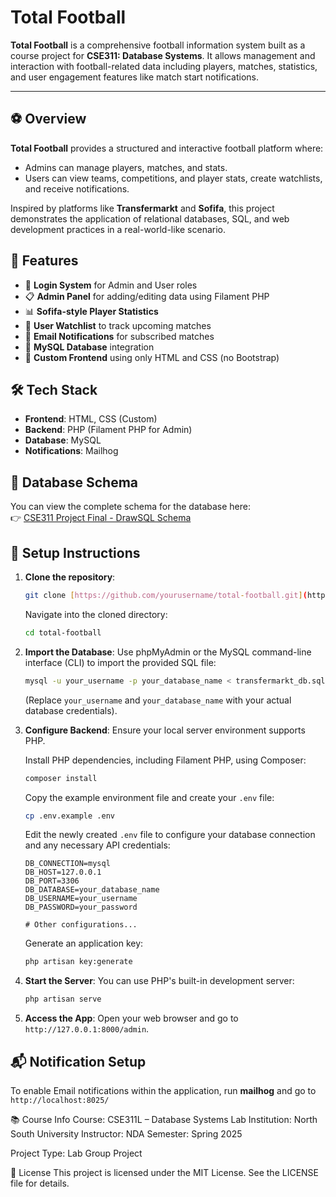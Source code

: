 # Total Football

**Total Football** is a comprehensive football information system built as a course project for **CSE311: Database Systems**. It allows management and interaction with football-related data including players, matches, statistics, and user engagement features like match start notifications.

---

## ⚽ Overview

**Total Football** provides a structured and interactive football platform where:
- Admins can manage players, matches, and stats.
- Users can view teams, competitions, and player stats, create watchlists, and receive notifications.

Inspired by platforms like **Transfermarkt** and **Sofifa**, this project demonstrates the application of relational databases, SQL, and web development practices in a real-world-like scenario.

## 🚀 Features

- 🔐 **Login System** for Admin and User roles  
- 📋 **Admin Panel** for adding/editing data using Filament PHP  
- 📊 **Sofifa-style Player Statistics**   
- 📅 **User Watchlist** to track upcoming matches  
- 🔔 **Email Notifications** for subscribed matches  
- 💾 **MySQL Database** integration  
- 🎨 **Custom Frontend** using only HTML and CSS (no Bootstrap)

## 🛠️ Tech Stack

- **Frontend**: HTML, CSS (Custom)
- **Backend**: PHP (Filament PHP for Admin)
- **Database**: MySQL
- **Notifications**: Mailhog

## 🧱 Database Schema

You can view the complete schema for the database here:  
👉 [CSE311 Project Final - DrawSQL Schema](https://drawsql.app/teams/jkteam-1/diagrams/cse311projectfinal-2)

## 🚧 Setup Instructions

1.  **Clone the repository**:
    ```bash
    git clone [https://github.com/yourusername/total-football.git](https://github.com/yourusername/total-football.git)
    ```
    Navigate into the cloned directory:
    ```bash
    cd total-football
    ```
2.  **Import the Database**:
    Use phpMyAdmin or the MySQL command-line interface (CLI) to import the provided SQL file:
    ```bash
    mysql -u your_username -p your_database_name < transfermarkt_db.sql
    ```
    (Replace `your_username` and `your_database_name` with your actual database credentials).
3.  **Configure Backend**:
    Ensure your local server environment supports PHP.

    Install PHP dependencies, including Filament PHP, using Composer:
    ```bash
    composer install
    ```
    Copy the example environment file and create your `.env` file:
    ```bash
    cp .env.example .env
    ```
    Edit the newly created `.env` file to configure your database connection and any necessary API credentials:
    ```env
    DB_CONNECTION=mysql
    DB_HOST=127.0.0.1
    DB_PORT=3306
    DB_DATABASE=your_database_name
    DB_USERNAME=your_username
    DB_PASSWORD=your_password

    # Other configurations...
    ```
    Generate an application key:
    ```bash
    php artisan key:generate
    ```
4.  **Start the Server**:
    You can use PHP's built-in development server:
    ```bash
    php artisan serve
    ```
5.  **Access the App**:
    Open your web browser and go to `http://127.0.0.1:8000/admin`.

## 📬 Notification Setup

To enable Email notifications within the application, run **mailhog** and go to `http://localhost:8025/`

📚 Course Info
Course: CSE311L – Database Systems Lab
Institution: North South University
Instructor: NDA
Semester: Spring 2025

Project Type: Lab Group Project

📄 License
This project is licensed under the MIT License. See the LICENSE file for details.
